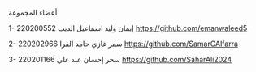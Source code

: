 أعضاء المجموعة 

1- إيمان وليد اسماعيل الديب 
220200552
https://github.com/emanwaleed5

2- سمر غازي حامد الفرا
220202966
https://github.com/SamarGAlfarra

3- سحر إحسان عبد علي
220201166
https://github.com/SaharAli2024
